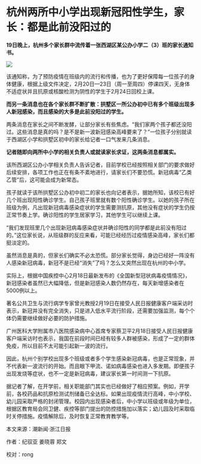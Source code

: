 # 杭州两所中小学出现新冠阳性学生，家长：都是此前没阳过的

**19日晚上，杭州多个家长群中流传着一张西湖区某公办小学二（3）班的家长通知书。**

![](https://inews.gtimg.com/newsapp_bt/0/15675410919/1000)

该通知称，为了预防疫情在班级内的流行和传播，也为了更好保障每一位孩子的身体健康，根据上级文件决定，2月20日—23日（周一至周四）停课四天，无身体不适症状并且抗原或核酸检测为阴性的学生于2月24日回校上课。

**而另一条消息也在各个家长群不断扩散：拱墅区一所公办初中已有多个班级出现多人新冠感染，而且感染的大多是此前没阳过的学生。**

两条消息在家长之间不断发酵，让部分家长有些焦虑。“我们家两个孩子都还没阳过。这些消息是真的吗？是不是新一波新冠感染高峰要来了？”一位孩子分别就读于西湖区小学和拱墅区初中的家长给记者一口气发来几条消息。

**记者随即向两所中小学的相关负责人或就读家长求证，这两条消息都属实。**

该所西湖区公办小学相关负责人告诉记者，目前学校已经按照相关部门的要求做好后续安排，各项工作也正在有条不紊地进行，请家长们不要恐慌。新冠病毒“乙类乙管”后，这可能会成为新常态。

孩子就读于该所拱墅区公办初中初二的家长也向记者表示，据她所知，该校已有好几个班出现阳性确诊学生。自己孩子班里就有数个阳性确诊学生。以她的孩子所在班级为例，凡出现新冠病毒感染症状的学生需要测抗原，其他没有症状的学生仍按正常节奏上学。确诊阳性的学生居家学习，其他学生可以继续上课。

“我们发现班里几个出现新冠病毒感染症状并确诊阳性的同学都是此前没有阳过的。”这位家长说，从班级群的反应来看，可能已经经历过疫情感染高峰，家长们都挺淡定的。

虽然消息是真的，但家长们确实不必太恐慌。部分家长觉得，身边已经好一阵没有人感染新冠病毒，新冠不是已经“消失”了吗？怎么又突然出现在杭州的中小学。

实际上，根据中国疾控中心2月18日最新发布的《全国新型冠状病毒疫情情况》，新冠感染者虽然已大幅降低，但是新冠感染人数仍然存在，每天新增感染者在5000例以上。

著名公共卫生与流行病学专家曾光教授2月19日在接受人民日报健康客户端采访时表示，新冠并没有完全消失，只是进入低水平流行阶段，还需要加强监测，每个个体仍需要继续做好必要的防护措施。

广州医科大学附属市八医院感染病中心首席专家蔡卫平2月18日接受人民日报健康客户端采访时也表示，我国在前段时间已经有较多人群被感染，形成了一定的群体免疫，所以目前不太可能引起新一波的流行。

因此，杭州个别学校出现多个班级或者多个学生感染新冠病毒，也是正常现象，并不代表新一波流行的开始。而且眼下甲流、诺如病毒感染也进入多发期。即便孩子出现发烧等症状，也不一定是新冠病毒，建议家长第一时间测一下抗原。

据记者了解，在开学前，相关职能部门其实也已经做好了相应预案。例如，开学前，各校药品和抗原检测试剂储备已全达标。如果出现疫情流行高峰，中小学校、幼儿园采取严格的封闭管理。校园内出现感染者后，中小学以班级或年级为单位，根据区教育局会同卫健、疾控等部门提出的防控措施加以落实；幼儿园及时采取临时关停措施。疫情解除后，及时恢复正常教育教学等。

本文来源：潮新闻·浙江日报

作者：纪驭亚 姜晓蓉 郑文

校对：rong

